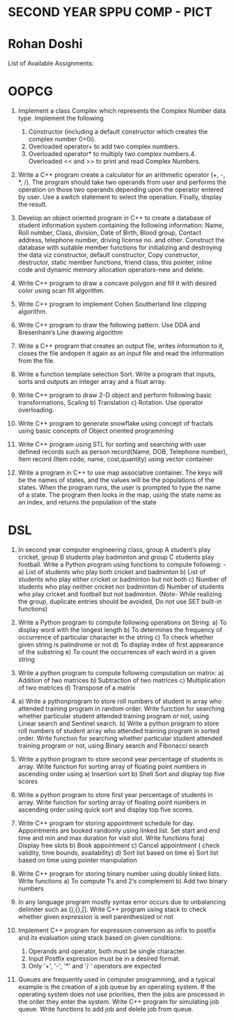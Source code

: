# SECOND YEAR SPPU COMP - PICT
# Rohan Doshi

List of Available Assignments:

# OOPCG
1.  Implement a class Complex which represents the Complex Number data type. Implement
    the following
    1. Constructor (including a default constructor which creates the complex number 0+0i).
    2. Overloaded operator+ to add two complex numbers.
    3. Overloaded operator* to multiply two complex numbers.4. Overloaded << and >> to
    print and read Complex Numbers.
2.  Write a C++ program create a calculator for an arithmetic operator (+, -, *, /). The
    program should take two operands from user and performs the operation on those two
    operands depending upon the operator entered by user. Use a switch statement to select
    the operation. Finally, display the result.
    
3.  Develop an object oriented program in C++ to create a database of student information
    system containing the following information: Name, Roll number, Class, division, Date of
    Birth, Blood group, Contact address, telephone number, driving license no. and other.
    Construct the database with suitable member functions for initializing and destroying the
    data viz constructor, default constructor, Copy constructor, destructor, static member
    functions, friend class, this pointer, inline code and dynamic memory allocation
    operators-new and delete.

4.  Write C++ program to draw a concave polygon and fill it with desired color using scan fill
    algorithm.
    
5.  Write C++ program to implement Cohen Southerland line clipping algorithm.

6.  Write C++ program to draw the following pattern. Use DDA and Bresenham‘s Line
    drawing algorithm
    
7.  Write a C++ program that creates an output file, writes information to it, closes the file
    andopen it again as an input file and read the information from the file.
    
8.  Write a function template selection Sort. Write a program that inputs, sorts and outputs
    an integer array and a float array.

9.  Write C++ program to draw 2-D object and perform following basic transformations,
    Scaling b) Translation c) Rotation. Use operator overloading.
    
10. Write C++ program to generate snowflake using concept of fractals using basic
    concepts of Object oriented programming
    
11. Write C++ program using STL for sorting and searching with user defined records such as
    person record(Name, DOB, Telephone number), Item record (Item code, name,
    cost,quantity) using vector container
    
12. Write a program in C++ to use map associative container. The keys will be the names of
    states, and the values will be the populations of the states. When the program runs, the
    user is prompted to type the name of a state. The program then looks in the map, using
    the state name as an index, and returns the population of the state


# DSL
1.  In second year computer engineering class, group A student’s play cricket, group B
    students play badminton and group C students play football.
    Write a Python program using functions to compute following: -
    a) List of students who play both cricket and badminton
    b) List of students who play either cricket or badminton but not both
    c) Number of students who play neither cricket nor badminton
    d) Number of students who play cricket and football but not badminton.
    (Note- While realizing the group, duplicate entries should be avoided, Do not use SET
    built-in functions)
    
2.  Write a Python program to compute following operations on String:
    a) To display word with the longest length
    b) To determines the frequency of occurrence of particular character in the string
    c) To check whether given string is palindrome or not
    d) To display index of first appearance of the substring
    e) To count the occurrences of each word in a given string
    
3.  Write a python program to compute following computation on matrix:
    a) Addition of two matrices
    b) Subtraction of two matrices
    c) Multiplication of two matrices
    d) Transpose of a matrix
    
4.  a) Write a pythonprogram to store roll numbers of student in array who attended
    training program in random order. Write function for searching whether particular
    student attended training program or not, using Linear search and Sentinel search.
    b) Write a python program to store roll numbers of student array who attended training
    program in sorted order. Write function for searching whether particular student
    attended training program or not, using Binary search and Fibonacci search
    
5.  Write a python program to store second year percentage of students in array. Write
    function for sorting array of floating point numbers in ascending order using
    a) Insertion sort
    b) Shell Sort and display top five scores
    
6.  Write a python program to store first year percentage of students in array. Write function
    for sorting array of floating point numbers in ascending order using quick sort and display
    top five scores.
    
7.  Write C++ program for storing appointment schedule for day. Appointments are booked
    randomly using linked list. Set start and end time and min and max duration for visit slot.
    Write functions fora) Display free slots
    b) Book appointment
    c) Cancel appointment ( check validity, time bounds, availability)
    d) Sort list based on time
    e) Sort list based on time using pointer manipulation
    
8.  Write C++ program for storing binary number using doubly linked lists. Write functions
    a) To compute 1‘s and 2‘s complement
    b) Add two binary numbers
    
9.  In any language program mostly syntax error occurs due to unbalancing delimiter such as
    (),{},[]. Write C++ program using stack to check whether given expression is well
    parenthesized or not
    
10. Implement C++ program for expression conversion as infix to postfix and its evaluation
    using stack based on given conditions:
    1. Operands and operator, both must be single character.
    2. Input Postfix expression must be in a desired format.
    3. Only '+', '-', '*' and '/ ' operators are expected

11. Queues are frequently used in computer programming, and a typical example is the
    creation of a job queue by an operating system. If the operating system does not use
    priorities, then the jobs are processed in the order they enter the system. Write C++
    program for simulating job queue. Write functions to add job and delete job from queue.
